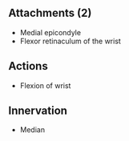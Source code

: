 ## Attachments (2)
- Medial epicondyle
- Flexor retinaculum of the wrist
## Actions 
- Flexion of wrist
## Innervation 
- Median